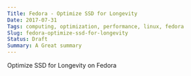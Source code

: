 ```yaml
---
Title: Fedora - Optimize SSD for Longevity
Date: 2017-07-31
Tags: computing, optimization, performance, linux, fedora
Slug: fedora-optimize-ssd-for-longevity
Status: Draft
Summary: A Great summary
---
```


Optimize SSD for Longevity on Fedora
